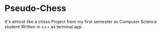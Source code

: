 # Pseudo-Chess
It's almost like a chess 
Project from my first semester as Computer Science student
Written in c++ as terminal app
